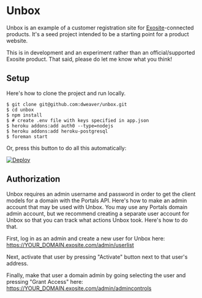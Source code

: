 # Unbox

Unbox is an example of a customer registration site for [Exosite](https://exosite.com)-connected products. It's a seed project intended to be a starting point for a product website.

This is in development and an experiment rather than an official/supported Exosite product. That said, please do let me know what you think!

## Setup

Here's how to clone the project and run locally.

```
$ git clone git@github.com:dweaver/unbox.git
$ cd unbox
$ npm install
$ # create .env file with keys specified in app.json
$ heroku addons:add auth0 --type=nodejs
$ heroku addons:add heroku-postgresql
$ foreman start
```

Or, press this button to do all this automatically:

[![Deploy](https://www.herokucdn.com/deploy/button.png)](https://heroku.com/deploy)

## Authorization

Unbox requires an admin username and password in order to get the client models for a domain with the Portals API. Here's how to make an admin account that may be used with Unbox. You may use any Portals domain admin account, but we recommend creating a separate user account for Unbox so that you can track what actions Unbox took. Here's how to do that.

First, log in as an admin and create a new user for Unbox here: https://YOUR_DOMAIN.exosite.com/admin/userlist

Next, activate that user by pressing "Activate" button next to that user's address.

Finally, make that user a domain admin by going selecting the user and pressing "Grant Access" here: https://YOUR_DOMAIN.exosite.com/admin/admincontrols
